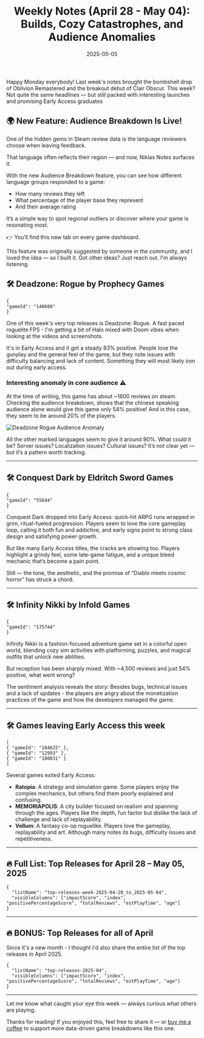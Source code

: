 ﻿---
title: "Weekly Notes (April 28 - May 04): Builds, Cozy Catastrophes, and Audience Anomalies"
slug: "weekly-notes-2025-04-28"
date: "2025-05-05"
description: "Roguelite shooters, fashion RPGs, and Diablo-likes walk into Early Access. Here's what happened — and what players really thought, language by language."
tags: ["Weekly Notes", "Steam Reviews", "Audience Breakdown", "RPG", "April 2025", "Game Analysis", "Early Access", "Conquest Dark", "Infinity Nikki", "Deadzone Rogue"]
image: "https://media.githubusercontent.com/media/NiklasBorglund/niklasnotes-blog/main/posts/weekly-notes-2025-04-28/hero.png"
---

Happy Monday everybody! Last week's notes brought the bombshell drop of Oblivion Remastered and the breakout debut of Clair Obscur. This week? Not quite the same headlines — but still packed with interesting launches and promising Early Access graduates

## 🌍 New Feature: Audience Breakdown Is Live!
One of the hidden gems in Steam review data is the language reviewers choose when leaving feedback.

That language often reflects their region — and now, Niklas Notes surfaces it.

With the new Audience Breakdown feature, you can see how different language groups responded to a game:

* How many reviews they left
* What percentage of the player base they represent
* And their average rating

It’s a simple way to spot regional outliers or discover where your game is resonating most.

👉 You’ll find this new tab on every game dashboard.

This feature was originally suggested by someone in the community, and I loved the idea — so I built it. Got other ideas? Just reach out. I'm always listening.


## 🛠️ Deadzone: Rogue by Prophecy Games

```condensedgamecard
{
"gameId": "148680"
}
```

One of this week's very top releases is Deadzone: Rogue. A fast paced roguelite FPS - I'm getting a bit of Halo mixed with Doom vibes when looking at the videos and screenshots.

It's in Early Access and it got a steady 83% positive. People love the gunplay and the general feel of the game, but they note issues with difficulty balancing and lack of content.
Something they will most likely iron out during early access.

### Interesting anomaly in core audience ⚠️

At the time of writing, this game has about ~1600 reviews on steam.
Checking the audience breakdown, shows that the chinese speaking audience alone would give this game only 54% positive! And in this case, they seem to be around 20% of the players.

![Deadzone Rogue Audience Anomaly](https://media.githubusercontent.com/media/NiklasBorglund/niklasnotes-blog/main/posts/images/weekly-notes/april2025/deadzone-rogue-audience-anomaly.png)

All the other marked languages seem to give it around 90%. What could it be? Server issues? Localization issues? Cultural issues? It’s not clear yet — but it’s a pattern worth tracking.

---

## 🛠️ Conquest Dark by Eldritch Sword Games

```condensedgamecard
{
"gameId": "55644"
}
```

Conquest Dark dropped into Early Access: quick-hit ARPG runs wrapped in grim, ritual-fueled progression. Players seem to love the core gameplay loop, calling it both fun and addictive, and early signs point to strong class design and satisfying power growth.

But like many Early Access titles, the cracks are showing too. Players highlight a grindy feel, some late-game fatigue, and a unique bleed mechanic that’s become a pain point.

Still — the tone, the aesthetic, and the promise of “Diablo meets cosmic horror” has struck a chord.

---

## 🛠️ Infinity Nikki by Infold Games

```condensedgamecard
{
"gameId": "175744"
}
```

Infinity Nikki is a fashion-focused adventure game set in a colorful open world, blending cozy sim activities with platforming, puzzles, and magical outfits that unlock new abilities.

But reception has been sharply mixed. With ~4,500 reviews and just 54% positive, what went wrong?

The sentiment analysis reveals the story: Besides bugs, technical issues and a lack of updates - the players are angry about the monetization practices of the game and how the developers managed the game.

---

## 🛠️ Games leaving Early Access this week

```condensedgamecard-grid
[
{ "gameId": "184625" },
{ "gameId": "12993" },
{ "gameId": "180831" }
]
```

Several games exited Early Access:

- **Ratopia**: A strategy and simulation game. Some players enjoy the complex mechanics, but others find them poorly explained and confusing.
- **MEMORIAPOLIS**: A city builder focused on realism and spanning through the ages. Players like the depth, fun factor but dislike the lack of challenge and lack of replayability.
- **Vellum**: A fantasy co-op roguelike. Players love the gameplay, replayability and art. Although many notes its bugs, difficulty issues and repetitiveness.


---

## 🔥 Full List: Top Releases for April 28 – May 05, 2025

```customlist
{
  "listName": "top-releases-week-2025-04-28_to_2025-05-04",
  "visibleColumns": ["impactScore", "index", "positivePercentageScore", "totalReviews", "estPlayTime", "age"]
}
```

---

## 🔥 BONUS: Top Releases for all of April

Since it's a new month - I thought I'd also share the entire list of the top releases in April 2025.

```customlist
{
  "listName": "top-releases-2025-04",
  "visibleColumns": ["impactScore", "index", "positivePercentageScore", "totalReviews", "estPlayTime", "age"]
}
```

---

Let me know what caught your eye this week — always curious what others are playing.

Thanks for reading! If you enjoyed this, feel free to share it — or [buy me a coffee](https://buymeacoffee.com/niklasnotes) to support more data-driven game breakdowns like this one.